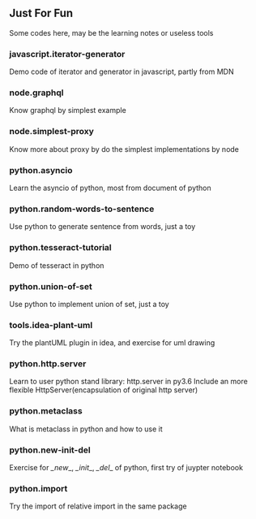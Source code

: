 ## Just For Fun  
Some codes here, may be the learning notes or useless tools  

### javascript.iterator-generator  
Demo code of iterator and generator in javascript, partly from MDN  

### node.graphql  
Know graphql by simplest example  

### node.simplest-proxy  
Know more about proxy by do the simplest implementations by node 

### python.asyncio  
Learn the asyncio of python, most from document of python  

### python.random-words-to-sentence  
Use python to generate sentence from words, just a toy  

### python.tesseract-tutorial  
Demo of tesseract in python  

### python.union-of-set  
Use python to implement union of set, just a toy  

### tools.idea-plant-uml  
Try the plantUML plugin in idea, and exercise for uml drawing  

### python.http.server  
Learn to user python stand library: http.server in py3.6 
Include an more flexible HttpServer(encapsulation of original http server) 

### python.metaclass
What is metaclass in python and how to use it 

### python.new-init-del  
Exercise for _\_new_\_, _\_init_\_, _\_del_\_ of python, first try of juypter notebook

### python.import   
Try the import of relative import in the same package
